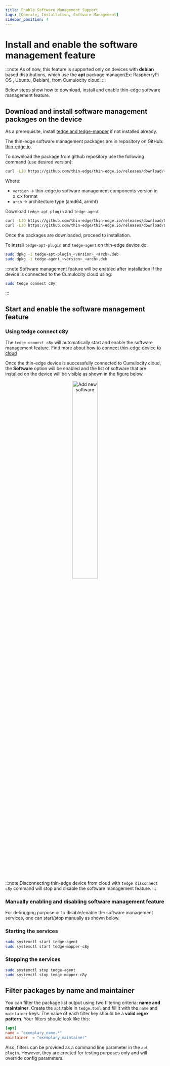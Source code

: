```yaml
---
title: Enable Software Management Support
tags: [Operate, Installation, Software Management]
sidebar_position: 4
---
```


# Install and enable the software management feature

:::note
As of now, this feature is supported only on devices with **debian** based
distributions, which use the **apt** package manager(Ex: RaspberryPi OS , Ubuntu, Debian), from Cumulocity cloud.
:::

Below steps show how to download, install and enable thin-edge software management feature.

## Download and install software management packages on the device

As a prerequisite, install [tedge and tedge-mapper](install.md) if not installed already.

The thin-edge software management packages are in repository on GitHub: [thin-edge.io](https://github.com/thin-edge/thin-edge.io/releases).

To download the package from github repository use the following command (use desired version):

```sh
curl -LJO https://github.com/thin-edge/thin-edge.io/releases/download/<package>_<version>_<arch>.deb
```

Where:
- `version` -> thin-edge.io software management components version in x.x.x format
- `arch` -> architecture type (amd64, armhf)

Download `tedge-apt-plugin` and `tedge-agent`

```sh title="Example"
curl -LJO https://github.com/thin-edge/thin-edge.io/releases/download/0.9.0/tedge-apt-plugin_0.9.0_armhf.deb
curl -LJO https://github.com/thin-edge/thin-edge.io/releases/download/0.9.0/tedge-agent_0.9.0_armhf.deb
```

Once the packages are downloaded, proceed to installation.

To install `tedge-apt-plugin` and `tedge-agent` on thin-edge device do:

```sh
sudo dpkg -i tedge-apt-plugin_<version>_<arch>.deb
sudo dpkg -i tedge-agent_<version>_<arch>.deb
```

:::note
Software management feature will be enabled after installation if the device
is connected to the Cumulocity cloud using:
```sh
sudo tedge connect c8y
```
:::

## Start and enable the software management feature

### Using tedge connect c8y

The `tedge connect c8y` will automatically start and enable the software management feature.
Find more about [how to connect thin-edge device to cloud](../connection/connect.md)

Once the thin-edge device is successfully connected to Cumulocity cloud, the **Software** option will be enabled and
the list of software that are installed on the device will be visible as shown in the figure below.

<p align="center">
    <img
        src={require('../../images/start-software-management.png').default}
        alt="Add new software"
        width="40%"
    />
</p>

:::note
Disconnecting thin-edge device from cloud with `tedge disconnect c8y` command will stop and disable the software management feature.
:::

### Manually enabling and disabling software management feature

For debugging purpose or to disable/enable the software management services, one can start/stop manually as shown below.

### Starting the services

```sh
sudo systemctl start tedge-agent
sudo systemctl start tedge-mapper-c8y
```

### Stopping the services

```sh
sudo systemctl stop tedge-agent
sudo systemctl stop tedge-mapper-c8y
```

## Filter packages by name and maintainer

You can filter the package list output using two filtering criteria: **name and maintainer**. Create the `apt` table in `tedge.toml` and fill it with the `name` and `maintainer` keys. The value of each filter key should be a **valid regex pattern**. Your filters should look like this:

```toml
[apt]
name = "exemplary_name.*"
maintainer  = "exemplary_maintainer"
```  

Also, filters can be provided as a command line parameter in the `apt-plugin`. However, they are created for testing purposes only and will override config parameters.
